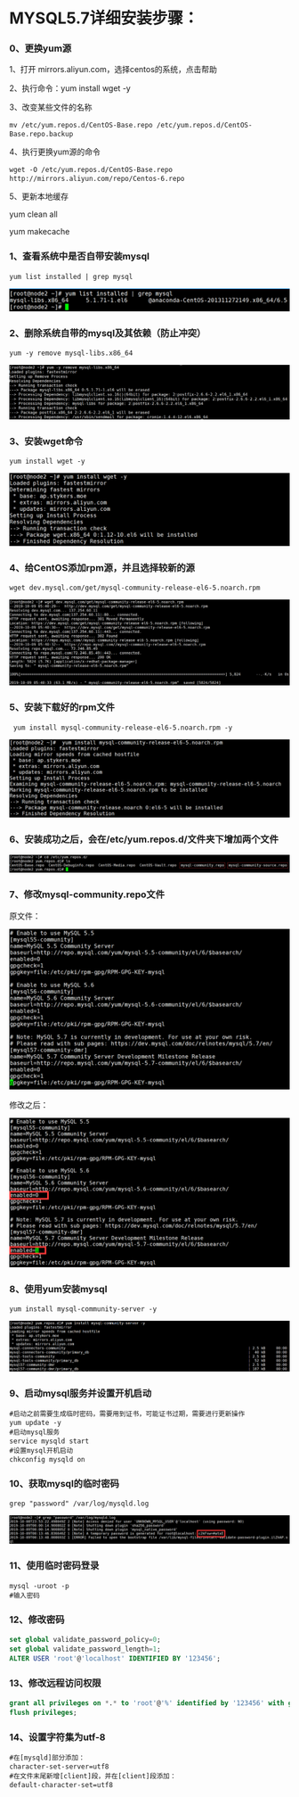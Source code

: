 

# MYSQL5.7详细安装步骤：

### 0、更换yum源

1、打开 mirrors.aliyun.com，选择centos的系统，点击帮助

2、执行命令：yum install wget -y

3、改变某些文件的名称

```
mv /etc/yum.repos.d/CentOS-Base.repo /etc/yum.repos.d/CentOS-Base.repo.backup
```

4、执行更换yum源的命令

```
wget -O /etc/yum.repos.d/CentOS-Base.repo http://mirrors.aliyun.com/repo/Centos-6.repo
```

5、更新本地缓存

yum clean all

yum makecache

### 1、查看系统中是否自带安装mysql

```shell
yum list installed | grep mysql
```

![1570541665646](.\image\typora-user-images\1570541665646.png)

### 2、删除系统自带的mysql及其依赖（防止冲突）

```shell
yum -y remove mysql-libs.x86_64
```

![1570541838485](.\image\typora-user-images\1570541838485.png)

### 3、安装wget命令

```
yum install wget -y 
```

![1570541946471](.\image\typora-user-images\1570541946471.png)

### 4、给CentOS添加rpm源，并且选择较新的源

```
wget dev.mysql.com/get/mysql-community-release-el6-5.noarch.rpm
```

![1570542045332](.\image\typora-user-images\1570542045332.png)

### 5、安装下载好的rpm文件

```
 yum install mysql-community-release-el6-5.noarch.rpm -y
```

![1570542254949](.\image\typora-user-images\1570542254949.png)

### 6、安装成功之后，会在/etc/yum.repos.d/文件夹下增加两个文件

![1570542341604](.\image\typora-user-images\1570542341604.png)

### 7、修改mysql-community.repo文件

原文件：

![1570542415955](.\image\typora-user-images\1570542415955.png)

修改之后：

![1570542471948](.\image\typora-user-images\1570542471948.png)

### 8、使用yum安装mysql

```
yum install mysql-community-server -y
```

![1570542688796](.\image\typora-user-images\1570542688796.png)

### 9、启动mysql服务并设置开机启动

```shell
#启动之前需要生成临时密码，需要用到证书，可能证书过期，需要进行更新操作
yum update -y
#启动mysql服务
service mysqld start
#设置mysql开机启动
chkconfig mysqld on
```

### 10、获取mysql的临时密码

```shell
grep "password" /var/log/mysqld.log
```

![1570604493708](.\image\typora-user-images\1570604493708.png)

### 11、使用临时密码登录

```shell
mysql -uroot -p
#输入密码
```

### 12、修改密码

```sql
set global validate_password_policy=0;
set global validate_password_length=1;
ALTER USER 'root'@'localhost' IDENTIFIED BY '123456';
```

### 13、修改远程访问权限

```sql
grant all privileges on *.* to 'root'@'%' identified by '123456' with grant option;
flush privileges;
```

### 14、设置字符集为utf-8

```shell
#在[mysqld]部分添加：
character-set-server=utf8
#在文件末尾新增[client]段，并在[client]段添加：
default-character-set=utf8
```


